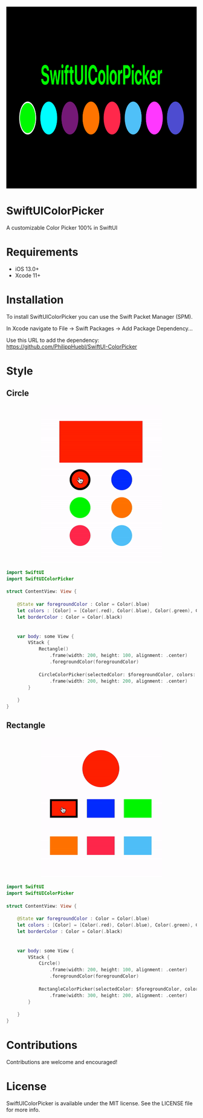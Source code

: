 <p align="center">
  <img width="979" height="480" src="https://github.com/PhilippHuebl/SwiftUI-ColorPicker/blob/main/images/Title.gif?raw=true">
</p>

# SwiftUIColorPicker

A customizable Color Picker 100% in SwiftUI 

# Requirements

- iOS 13.0+
- Xcode 11+

# Installation

To install SwiftUIColorPicker you can use the Swift Packet Manager (SPM).

In Xcode navigate to File → Swift Packages → Add Package Dependency...

Use this URL to add the dependency: https://github.com/PhilippHuebl/SwiftUI-ColorPicker

# Style

## Circle

<p align="center">
  <img width="320" height="417" src="https://github.com/PhilippHuebl/SwiftUI-ColorPicker/blob/main/images/CircleColorPicker.gif?raw=true">
</p>

```swift
import SwiftUI
import SwiftUIColorPicker

struct ContentView: View {
    
    @State var foregroundColor : Color = Color(.blue)
    let colors : [Color] = [Color(.red), Color(.blue), Color(.green), Color(.orange), Color(.systemPink), Color(.systemTeal)]
    let borderColor : Color = Color(.black)
    
    
    var body: some View {
        VStack {
            Rectangle()
                .frame(width: 200, height: 100, alignment: .center)
                .foregroundColor(foregroundColor)
            
            CircleColorPicker(selectedColor: $foregroundColor, colors: colors, borderColor: borderColor, width: 50, height: 50, rows: 3, columns: 2)
                .frame(width: 200, height: 200, alignment: .center)
        }
        
    }
}
```

## Rectangle

<p align="center">
  <img width="320" height="370" src="https://github.com/PhilippHuebl/SwiftUI-ColorPicker/blob/main/images/RectangleColorPicker.gif?raw=true">
</p>

```swift
import SwiftUI
import SwiftUIColorPicker

struct ContentView: View {
    
    @State var foregroundColor : Color = Color(.blue)
    let colors : [Color] = [Color(.red), Color(.blue), Color(.green), Color(.orange), Color(.systemPink), Color(.systemTeal)]
    let borderColor : Color = Color(.black)
    
    
    var body: some View {
        VStack {
            Circle()
                .frame(width: 200, height: 100, alignment: .center)
                .foregroundColor(foregroundColor)
            
            RectangleColorPicker(selectedColor: $foregroundColor, colors: colors, borderColor: borderColor, width: 75, height: 50, rows: 2, columns: 3)
                .frame(width: 300, height: 200, alignment: .center)
        }
        
    }
}
```


# Contributions

Contributions are welcome and encouraged!

# License

SwiftUIColorPicker is available under the MIT license. See the LICENSE file for more info.

